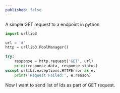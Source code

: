 ```yaml
---
published: false
---
```

A simple GET request to a endpoint in python 

```python
import urllib3

url = '#' 
http = urllib3.PoolManager()

try:
    response = http.request('GET', url)
    print(response.data, response.status)
except urlib3.exceptions.HTTPError as e:
    print('Request Failed:', e.reason)
```

Now I want to send list of Ids as part of GET request.

```python

```

